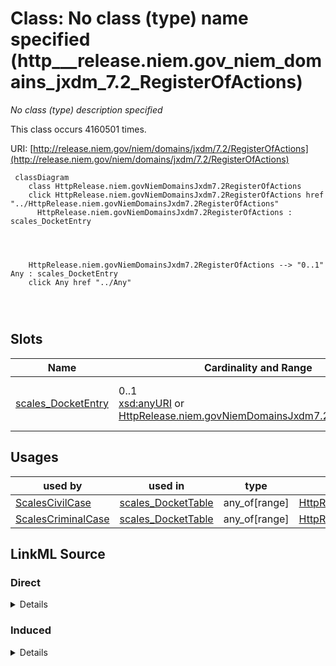 

# Class: No class (type) name specified (http___release.niem.gov_niem_domains_jxdm_7.2_RegisterOfActions)


_No class (type) description specified_






This class occurs 4160501 times.


URI: [http://release.niem.gov/niem/domains/jxdm/7.2/RegisterOfActions](http://release.niem.gov/niem/domains/jxdm/7.2/RegisterOfActions)






```mermaid
 classDiagram
    class HttpRelease.niem.govNiemDomainsJxdm7.2RegisterOfActions
    click HttpRelease.niem.govNiemDomainsJxdm7.2RegisterOfActions href "../HttpRelease.niem.govNiemDomainsJxdm7.2RegisterOfActions"
      HttpRelease.niem.govNiemDomainsJxdm7.2RegisterOfActions : scales_DocketEntry
        
          
    
    
    HttpRelease.niem.govNiemDomainsJxdm7.2RegisterOfActions --> "0..1" Any : scales_DocketEntry
    click Any href "../Any"

        
      
```




<!-- no inheritance hierarchy -->


## Slots

| Name | Cardinality and Range | Description | Inheritance | Occurrences |
| ---  | --- | --- | --- | --- |
| [scales_DocketEntry](../slots/scales_DocketEntry.md) | 0..1 <br/> [xsd:anyURI](http://www.w3.org/2001/XMLSchema#anyURI)&nbsp;or&nbsp;<br />[HttpRelease.niem.govNiemDomainsJxdm7.2RegisterAction](../classes/HttpRelease.niem.govNiemDomainsJxdm7.2RegisterAction.md) | No slot (predicate) description specified <br/>  | direct | 27920144 |





## Usages

| used by | used in | type | used |
| ---  | --- | --- | --- |
| [ScalesCivilCase](../classes/ScalesCivilCase.md) | [scales_DocketTable](../slots/scales_DocketTable.md) | any_of[range] | [HttpRelease.niem.govNiemDomainsJxdm7.2RegisterOfActions](../classes/HttpRelease.niem.govNiemDomainsJxdm7.2RegisterOfActions.md) |
| [ScalesCriminalCase](../classes/ScalesCriminalCase.md) | [scales_DocketTable](../slots/scales_DocketTable.md) | any_of[range] | [HttpRelease.niem.govNiemDomainsJxdm7.2RegisterOfActions](../classes/HttpRelease.niem.govNiemDomainsJxdm7.2RegisterOfActions.md) |











## LinkML Source

<!-- TODO: investigate https://stackoverflow.com/questions/37606292/how-to-create-tabbed-code-blocks-in-mkdocs-or-sphinx -->

### Direct

<details>

```yaml
name: http___release.niem.gov_niem_domains_jxdm_7.2_RegisterOfActions
conforms_to: No schema conformance document specified
annotations:
  count:
    tag: count
    value: 4160501
description: No class (type) description specified
title: No class (type) name specified
from_schema: scales-kg
rank: 1000
slots:
- scales_DocketEntry
slot_usage:
  scales_DocketEntry:
    name: scales_DocketEntry
    annotations:
      http___release.niem.gov_niem_domains_jxdm_7.2_RegisterAction:
        tag: http___release.niem.gov_niem_domains_jxdm_7.2_RegisterAction
        value: 27920144
class_uri: http://release.niem.gov/niem/domains/jxdm/7.2/RegisterOfActions

```
</details>

### Induced

<details>

```yaml
name: http___release.niem.gov_niem_domains_jxdm_7.2_RegisterOfActions
conforms_to: No schema conformance document specified
annotations:
  count:
    tag: count
    value: 4160501
description: No class (type) description specified
title: No class (type) name specified
from_schema: scales-kg
rank: 1000
slot_usage:
  scales_DocketEntry:
    name: scales_DocketEntry
    annotations:
      http___release.niem.gov_niem_domains_jxdm_7.2_RegisterAction:
        tag: http___release.niem.gov_niem_domains_jxdm_7.2_RegisterAction
        value: 27920144
attributes:
  scales_DocketEntry:
    name: scales_DocketEntry
    annotations:
      http___release.niem.gov_niem_domains_jxdm_7.2_RegisterAction:
        tag: http___release.niem.gov_niem_domains_jxdm_7.2_RegisterAction
        value: 27920144
    description: No slot (predicate) description specified
    examples:
    - object:
        example_object: scales:/DocketEntry/akd;;1:16-cr-00001_de0
        example_object_type: uri
        example_predicate: scales:DocketEntry
        example_subject: scales:/DocketTable/akd;;1:16-cr-00001
        example_subject_type: http___release.niem.gov_niem_domains_jxdm_7.2_RegisterAction
    - object:
        example_object: scales:DocketEntry/ga-clayton-magistrate-civil;;0:00-cm-00001_de0
        example_object_type: http___release.niem.gov_niem_domains_jxdm_7.2_RegisterAction
        example_predicate: scales:DocketEntry
        example_subject: scales:DocketTable/ga-clayton-magistrate-civil;;0:00-cm-00001
        example_subject_type: http___release.niem.gov_niem_domains_jxdm_7.2_RegisterOfActions
    from_schema: scales-kg
    rank: 1000
    slot_uri: scales:DocketEntry
    alias: scales_DocketEntry
    owner: http___release.niem.gov_niem_domains_jxdm_7.2_RegisterOfActions
    domain_of:
    - http___release.niem.gov_niem_domains_jxdm_7.2_RegisterAction
    - http___release.niem.gov_niem_domains_jxdm_7.2_RegisterOfActions
    range: Any
    any_of:
    - range: uri
    - range: http___release.niem.gov_niem_domains_jxdm_7.2_RegisterAction
class_uri: http://release.niem.gov/niem/domains/jxdm/7.2/RegisterOfActions

```
</details>